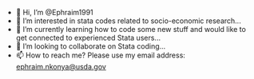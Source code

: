 - 👋 Hi, I’m @Ephraim1991
- 👀 I’m interested in stata codes related to socio-economic research...
- 🌱 I’m currently learning how to code some new stuff and would like to get connected to experienced Stata users...
- 💞️ I’m looking to collaborate on Stata coding...
- 📫 How to reach me? Please use my email address: ephraim.nkonya@usda.gov

<!---
Ephraim1991/Ephraim1991 is a ✨ special ✨ repository because its `README.md` (this file) appears on your GitHub profile.
You can click the Preview link to take a look at your changes.
--->
